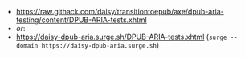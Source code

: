 * https://raw.githack.com/daisy/transitiontoepub/axe/dpub-aria-testing/content/DPUB-ARIA-tests.xhtml
* _or_:
* https://daisy-dpub-aria.surge.sh/DPUB-ARIA-tests.xhtml (`surge --domain https://daisy-dpub-aria.surge.sh`)

